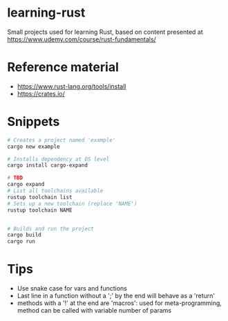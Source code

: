 # learning-rust

Small projects used for learning Rust, based on content presented at https://www.udemy.com/course/rust-fundamentals/

# Reference material

- https://www.rust-lang.org/tools/install
- https://crates.io/

# Snippets

```bash
# Creates a project named 'example'
cargo new example

# Installs dependency at OS level
cargo install cargo-expand

# TBD
cargo expand
# List all toolchains available
rustup toolchain list
# Sets up a new toolchain (replace 'NAME')
rustup toolchain NAME


# Builds and run the project
cargo build
cargo run

```

# Tips

- Use snake case for vars and functions
- Last line in a function without a ';' by the end will behave as a 'return'
- methods with a '!' at the end are 'macros': used for meta-programming, method can be called with variable number of
  params
